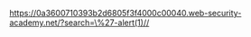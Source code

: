 









https://0a3600710393b2d6805f3f4000c00040.web-security-academy.net/?search=\%27-alert(1)//
